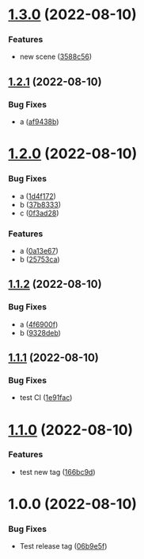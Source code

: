 # [1.3.0](https://github.com/QuangHaiVu/test-upm/compare/v1.2.1...v1.3.0) (2022-08-10)


### Features

* new scene ([3588c56](https://github.com/QuangHaiVu/test-upm/commit/3588c569dcfa87b434e9ecac99063ce96a296e54))

## [1.2.1](https://github.com/QuangHaiVu/test-upm/compare/v1.2.0...v1.2.1) (2022-08-10)


### Bug Fixes

* a ([af9438b](https://github.com/QuangHaiVu/test-upm/commit/af9438b98bb3974df8077f751538178a1e4d1887))

# [1.2.0](https://github.com/QuangHaiVu/test-upm/compare/v1.1.2...v1.2.0) (2022-08-10)


### Bug Fixes

* a ([1d4f172](https://github.com/QuangHaiVu/test-upm/commit/1d4f17217914d16ed4d76730a68deeecd34de2c7))
* b ([37b8333](https://github.com/QuangHaiVu/test-upm/commit/37b833372c3191adb0dc316dbd649643dcc6d681))
* c ([0f3ad28](https://github.com/QuangHaiVu/test-upm/commit/0f3ad28700f8c0eca80ab85b0d9a0295df3f047f))


### Features

* a ([0a13e67](https://github.com/QuangHaiVu/test-upm/commit/0a13e6716f2d1765bacd1dbc93add5dfa582da87))
* b ([25753ca](https://github.com/QuangHaiVu/test-upm/commit/25753ca89d960cbba5f4c766170d47ff567d9eb9))

## [1.1.2](https://github.com/QuangHaiVu/test-upm/compare/v1.1.1...v1.1.2) (2022-08-10)


### Bug Fixes

* a ([4f6900f](https://github.com/QuangHaiVu/test-upm/commit/4f6900fda834d72b538ca7c11bff9e5a1ae0096f))
* b ([9328deb](https://github.com/QuangHaiVu/test-upm/commit/9328debe82caf24fda2f3ae49a100fd736f02f7c))

## [1.1.1](https://github.com/QuangHaiVu/test-upm/compare/v1.1.0...v1.1.1) (2022-08-10)


### Bug Fixes

* test CI ([1e91fac](https://github.com/QuangHaiVu/test-upm/commit/1e91facf3c0538516ba6943d5e6eea8fd5ceaa43))

# [1.1.0](https://github.com/QuangHaiVu/test-upm/compare/v1.0.0...v1.1.0) (2022-08-10)


### Features

* test new tag ([166bc9d](https://github.com/QuangHaiVu/test-upm/commit/166bc9d32da902cd8f449f851eb3eb2441ef5dab))

# 1.0.0 (2022-08-10)


### Bug Fixes

* Test release tag ([06b9e5f](https://github.com/QuangHaiVu/test-upm/commit/06b9e5f5a3b2be4c90e923d75d530909d5dce684))
